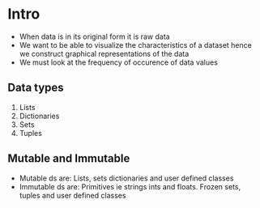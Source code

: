 # Intro

- When data is in its original form it is raw data
- We want to be able to visualize the characteristics of a dataset hence
  we construct graphical representations of the data
- We must look at the frequency of occurence of data values

## Data types

1.  Lists
2.  Dictionaries
3.  Sets
4.  Tuples

## Mutable and Immutable

- Mutable ds are: Lists, sets dictionaries and user defined classes
- Immutable ds are: Primitives ie strings ints and floats. Frozen sets,
  tuples and user defined classes
